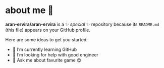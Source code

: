 # about me 👋


**aran-ervira/aran-ervira** is a ✨ _special_ ✨ repository because its `README.md` (this file) appears on your GitHub profile.

Here are some ideas to get you started:
- 🌱 I’m currently learning GitHub
- 🤔 I’m looking for help with good engineer
- 💬 Ask me about favurite game
<font style="vertical-align: inherit;"><font style="vertical-align: inherit;">😋</font></font>
